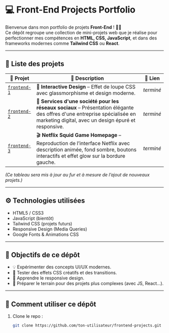 # 💻 Front-End Projects Portfolio

Bienvenue dans mon portfolio de projets **Front-End** ! 🎨✨  
Ce dépôt regroupe une collection de mini-projets web que je réalise pour perfectionner mes compétences en **HTML, CSS, JavaScript**, et dans des frameworks modernes comme **Tailwind CSS** ou **React**.

---
## 📁 Liste des projets

| 📁 Projet       | 📝 Description                                                                                                      | 🔗 Lien     |
|----------------|----------------------------------------------------------------------------------------------------------------------|------------|
| [`frontend-1`](./frontend-1) | 🎯 **Interactive Design** – Effet de loupe CSS avec glassmorphisme et design moderne.                                  | *terminé* |
| [`frontend-2`](./frontend-2) | 📱 **Services d'une société pour les réseaux sociaux** – Présentation élégante des offres d'une entreprise spécialisée en marketing digital, avec un design épuré et responsive. | *terminé* |
| [`frontend-3`](./frontend-3) | 🎬 **Netflix Squid Game Homepage** – Reproduction de l’interface Netflix avec description animée, fond sombre, boutons interactifs et effet glow sur la bordure gauche. | *terminé* |


*(Ce tableau sera mis à jour au fur et à mesure de l’ajout de nouveaux projets.)*

---

## ⚙️ Technologies utilisées

- HTML5 / CSS3
- JavaScript (bientôt)
- Tailwind CSS (projets futurs)
- Responsive Design (Media Queries)
- Google Fonts & Animations CSS

---

## 🎯 Objectifs de ce dépôt

- 💡 Expérimenter des concepts UI/UX modernes.
- 🧪 Tester des effets CSS créatifs et des transitions.
- 📱 Apprendre le responsive design.
- 🔧 Préparer le terrain pour des projets plus complexes (avec JS, React...).

---

## 🚀 Comment utiliser ce dépôt

1. Clone le repo :
   ```bash
   git clone https://github.com/ton-utilisateur/frontend-projects.git
